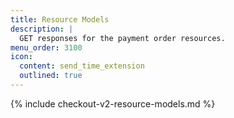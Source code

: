 ```yaml
---
title: Resource Models
description: |
  GET responses for the payment order resources.
menu_order: 3100
icon:
  content: send_time_extension
  outlined: true
---
```


{% include checkout-v2-resource-models.md %}
